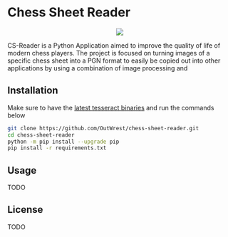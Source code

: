 # Chess Sheet Reader

<p align="center">
  <img src="https://github.com/OutWrest/chess-sheet-reader/workflows/CS-Reader/badge.svg">
</p>

CS-Reader is a Python Application aimed to improve the quality of life of modern chess players. The project is focused on turning images of a specific chess sheet into a PGN format to easily be copied out into other applications by using a combination of image processing and 

## Installation

Make sure to have the [latest tesseract binaries](https://github.com/tesseract-ocr/tesseract/releases) and run the commands below

```bash
git clone https://github.com/OutWrest/chess-sheet-reader.git
cd chess-sheet-reader
python -m pip install --upgrade pip
pip install -r requirements.txt
```

## Usage

TODO

## License

TODO